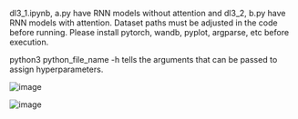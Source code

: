 dl3_1.ipynb, a.py have RNN models without attention and dl3_2, b.py have RNN models with attention.
Dataset paths must be adjusted in the code before running.
Please install pytorch, wandb, pyplot, argparse, etc before execution.

python3 python_file_name -h tells the arguments that can be passed to assign hyperparameters.

![image](https://github.com/arunkone07/DL_Assignment3/assets/68457293/572251bb-22b0-47b5-9c60-e1d8d899322b)

![image](https://github.com/arunkone07/DL_Assignment3/assets/68457293/e201c106-4d33-4a2d-99b6-b3aecc8eed98)
